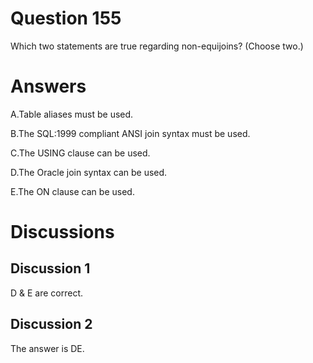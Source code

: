 # Question 155
Which two statements are true regarding non-equijoins? (Choose two.)

# Answers
A.Table aliases must be used.

B.The SQL:1999 compliant ANSI join syntax must be used.

C.The USING clause can be used.

D.The Oracle join syntax can be used.

E.The ON clause can be used.

# Discussions
## Discussion 1
D & E are correct.

## Discussion 2
The answer is DE.

